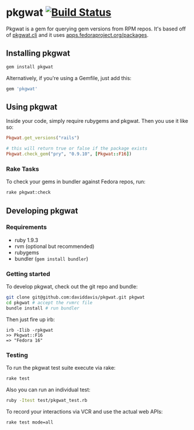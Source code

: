 pkgwat [![Build Status](https://travis-ci.org/daviddavis/pkgwat.png)](http://travis-ci.org/daviddavis/pkgwat)
======

Pkgwat is a gem for querying gem versions from RPM repos. It's based off of
[pkgwat.cli](git://github.com/ralphbean/pkgwat.cli.git) and it uses
[apps.fedoraproject.org/packages](https://apps.fedoraproject.org/packages/).



Installing pkgwat
-----------------

```bash
gem install pkgwat
```

Alternatively, if you're using a Gemfile, just add this:

```bash
gem 'pkgwat'
```

Using pkgwat
------------

Inside your code, simply require rubygems and pkgwat. Then you use it like so:

```ruby
Pkgwat.get_versions("rails")

# this will return true or false if the package exists
Pkgwat.check_gem("pry", "0.9.10", [Pkgwat::F16])
```

### Rake Tasks

To check your gems in bundler against Fedora repos, run:

```bash
rake pkgwat:check
```

Developing pkgwat
-----------------

### Requirements

* ruby 1.9.3
* rvm (optional but recommended)
* rubygems
* bundler (`gem install bundler`)

### Getting started

To develop pkgwat, check out the git repo and bundle:

```bash
git clone git@github.com:daviddavis/pkgwat.git pkgwat
cd pkgwat # accept the rvmrc file
bundle install # run bundler
```

Then just fire up irb:

```
irb -Ilib -rpkgwat
>> Pkgwat::F16
=> "Fedora 16"
```

### Testing

To run the pkgwat test suite execute via rake:

```bash
rake test
```

Also you can run an individual test:

```bash
ruby -Itest test/pkgwat_test.rb
```

To record your interactions via VCR and use the actual web APIs:

```bash
rake test mode=all
```
